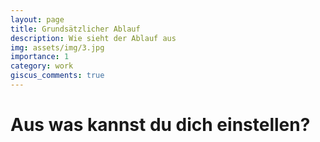 ```yaml
---
layout: page
title: Grundsätzlicher Ablauf
description: Wie sieht der Ablauf aus
img: assets/img/3.jpg
importance: 1
category: work
giscus_comments: true
---
```


Aus was kannst du dich einstellen?
==================================